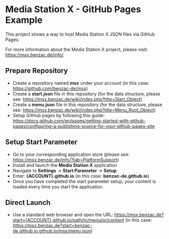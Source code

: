 # Media Station X - GitHub Pages Example
This project shows a way to host Media Station X JSON files via GitHub Pages.

For more information about the Media Station X project, please visit: https://msx.benzac.de/info/.

## Prepare Repository
* Create a repository named **msx** under your account (in this case: https://github.com/benzac-de/msx)
* Create a **start.json** file in this repository (for the data structure, please see: https://msx.benzac.de/wiki/index.php?title=Start_Object)
* Create a **menu.json** file in this repository (for the data structure, please see: https://msx.benzac.de/wiki/index.php?title=Menu_Root_Object)
* Setup GitHub pages by following this guide: https://docs.github.com/en/pages/getting-started-with-github-pages/configuring-a-publishing-source-for-your-github-pages-site

## Setup Start Parameter
* Go to your corresponding application store (please see: https://msx.benzac.de/info/?tab=PlatformSupport)
* Install and launch the **Media Station X** application
* Navigate to **Settings** → **Start Parameter** → **Setup**
* Enter: **{ACCOUNT}.github.io** (in this case: **benzac-de.github.io**)
* Once you have completed the start parameter setup, your content is loaded every time you start the application.

## Direct Launch
* Use a standard web browser and open the URL: https://msx.benzac.de?start={ACCOUNT}.github.io/path/to/menu/or/content (in this case: https://msx.benzac.de?start=benzac-de.github.io.github.io/msx/menu.json)